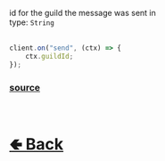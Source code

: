 id for the guild the message was sent in<br>
type: `String`<br><br>
```js
client.on("send", (ctx) => {
    ctx.guildId;
});
```

### [source](https://github.com/paigeroid/noscord.js/blob/main/src/Services/TypeService/types/Message/custard/apply.js)


<br> <h1> [🢀 Back](https://github.com/paigeroid/noscord.js/wiki/Types.Message) </h1>